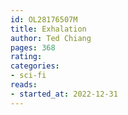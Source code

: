 ```yaml
---
id: OL28176507M
title: Exhalation
author: Ted Chiang
pages: 368
rating: 
categories:
- sci-fi
reads:
- started_at: 2022-12-31
---
```

